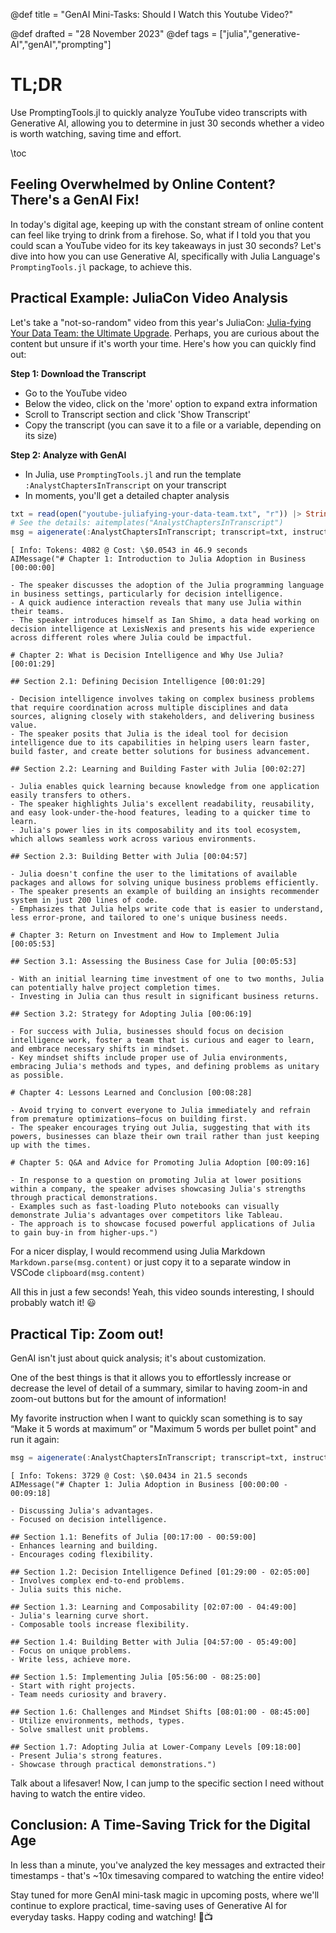 @def title = "GenAI Mini-Tasks: Should I Watch this Youtube Video?"
<!-- @def published = "28 November 2023" -->
@def drafted = "28 November 2023"
@def tags = ["julia","generative-AI","genAI","prompting"]

# TL;DR
Use PromptingTools.jl to quickly analyze YouTube video transcripts with Generative AI, allowing you to determine in just 30 seconds whether a video is worth watching, saving time and effort.

\toc 

## Feeling Overwhelmed by Online Content? There's a GenAI Fix!

In today's digital age, keeping up with the constant stream of online content can feel like trying to drink from a firehose. So, what if I told you that you could scan a YouTube video for its key takeaways in just 30 seconds? Let's dive into how you can use Generative AI, specifically with Julia Language's `PromptingTools.jl` package, to achieve this.

## Practical Example: JuliaCon Video Analysis

Let's take a "not-so-random" video from this year's JuliaCon: [Julia-fying Your Data Team: the Ultimate Upgrade](https://www.youtube.com/watch?v=oKuaKPy-gPo&ab_channel=TheJuliaProgrammingLanguage). Perhaps, you are curious about the content but unsure if it's worth your time. Here's how you can quickly find out:

**Step 1: Download the Transcript**
   - Go to the YouTube video
   - Below the video, click on the 'more' option to expand extra information
   - Scroll to Transcript section and click 'Show Transcript'
   - Copy the transcript (you can save it to a file or a variable, depending on its size)

**Step 2: Analyze with GenAI**
   - In Julia, use `PromptingTools.jl` and run the template `:AnalystChaptersInTranscript` on your transcript
   - In moments, you'll get a detailed chapter analysis

```julia
txt = read(open("youtube-juliafying-your-data-team.txt", "r")) |> String
# See the details: aitemplates("AnalystChaptersInTranscript")
msg = aigenerate(:AnalystChaptersInTranscript; transcript=txt, instructions="None.", model="gpt4t")
```

```plaintext
[ Info: Tokens: 4082 @ Cost: \$0.0543 in 46.9 seconds
AIMessage("# Chapter 1: Introduction to Julia Adoption in Business [00:00:00]

- The speaker discusses the adoption of the Julia programming language in business settings, particularly for decision intelligence.
- A quick audience interaction reveals that many use Julia within their teams.
- The speaker introduces himself as Ian Shimo, a data head working on decision intelligence at LexisNexis and presents his wide experience across different roles where Julia could be impactful.

# Chapter 2: What is Decision Intelligence and Why Use Julia? [00:01:29]

## Section 2.1: Defining Decision Intelligence [00:01:29]

- Decision intelligence involves taking on complex business problems that require coordination across multiple disciplines and data sources, aligning closely with stakeholders, and delivering business value.
- The speaker posits that Julia is the ideal tool for decision intelligence due to its capabilities in helping users learn faster, build faster, and create better solutions for business advancement.

## Section 2.2: Learning and Building Faster with Julia [00:02:27]

- Julia enables quick learning because knowledge from one application easily transfers to others.
- The speaker highlights Julia's excellent readability, reusability, and easy look-under-the-hood features, leading to a quicker time to learn.
- Julia's power lies in its composability and its tool ecosystem, which allows seamless work across various environments.

## Section 2.3: Building Better with Julia [00:04:57]

- Julia doesn't confine the user to the limitations of available packages and allows for solving unique business problems efficiently.
- The speaker presents an example of building an insights recommender system in just 200 lines of code.
- Emphasizes that Julia helps write code that is easier to understand, less error-prone, and tailored to one's unique business needs.

# Chapter 3: Return on Investment and How to Implement Julia [00:05:53]

## Section 3.1: Assessing the Business Case for Julia [00:05:53]

- With an initial learning time investment of one to two months, Julia can potentially halve project completion times.
- Investing in Julia can thus result in significant business returns.

## Section 3.2: Strategy for Adopting Julia [00:06:19]

- For success with Julia, businesses should focus on decision intelligence work, foster a team that is curious and eager to learn, and embrace necessary shifts in mindset.
- Key mindset shifts include proper use of Julia environments, embracing Julia's methods and types, and defining problems as unitary as possible.

# Chapter 4: Lessons Learned and Conclusion [00:08:28]

- Avoid trying to convert everyone to Julia immediately and refrain from premature optimizations—focus on building first.
- The speaker encourages trying out Julia, suggesting that with its powers, businesses can blaze their own trail rather than just keeping up with the times.

# Chapter 5: Q&A and Advice for Promoting Julia Adoption [00:09:16]

- In response to a question on promoting Julia at lower positions within a company, the speaker advises showcasing Julia's strengths through practical demonstrations.
- Examples such as fast-loading Pluto notebooks can visually demonstrate Julia's advantages over competitors like Tableau.
- The approach is to showcase focused powerful applications of Julia to gain buy-in from higher-ups.")

```

For a nicer display, I would recommend using Julia Markdown `Markdown.parse(msg.content)` or just copy it to a separate window in VSCode `clipboard(msg.content)`

All this in just a few seconds! 
Yeah, this video sounds interesting, I should probably watch it! 😃

## Practical Tip: Zoom out!

GenAI isn't just about quick analysis; it's about customization.

One of the best things is that it allows you to effortlessly increase or decrease the level of detail of a summary, similar to having zoom-in and zoom-out buttons but for the amount of information!

My favorite instruction when I want to quickly scan something is to say “Make it 5 words at maximum” or "Maximum 5 words per bullet point" and run it again:

```julia
msg = aigenerate(:AnalystChaptersInTranscript; transcript=txt, instructions="Maximum 2 bullet points per section or chapter. Maximum 5 words per bullet point.", model="gpt4t")
```

```plaintext
[ Info: Tokens: 3729 @ Cost: \$0.0434 in 21.5 seconds
AIMessage("# Chapter 1: Julia Adoption in Business [00:00:00 - 00:09:18]

- Discussing Julia's advantages.
- Focused on decision intelligence.

## Section 1.1: Benefits of Julia [00:17:00 - 00:59:00]
- Enhances learning and building.
- Encourages coding flexibility.

## Section 1.2: Decision Intelligence Defined [01:29:00 - 02:05:00]
- Involves complex end-to-end problems.
- Julia suits this niche.

## Section 1.3: Learning and Composability [02:07:00 - 04:49:00]
- Julia's learning curve short.
- Composable tools increase flexibility.

## Section 1.4: Building Better with Julia [04:57:00 - 05:49:00]
- Focus on unique problems.
- Write less, achieve more.

## Section 1.5: Implementing Julia [05:56:00 - 08:25:00]
- Start with right projects.
- Team needs curiosity and bravery.

## Section 1.6: Challenges and Mindset Shifts [08:01:00 - 08:45:00]
- Utilize environments, methods, types.
- Solve smallest unit problems.

## Section 1.7: Adopting Julia at Lower-Company Levels [09:18:00]
- Present Julia's strong features.
- Showcase through practical demonstrations.")
```

Talk about a lifesaver! Now, I can jump to the specific section I need without having to watch the entire video.


## Conclusion: A Time-Saving Trick for the Digital Age
In less than a minute, you've analyzed the key messages and extracted their timestamps - that's ~10x timesaving compared to watching the entire video!

Stay tuned for more GenAI mini-task magic in upcoming posts, where we'll continue to explore practical, time-saving uses of Generative AI for everyday tasks. Happy coding and watching! 🚀📺